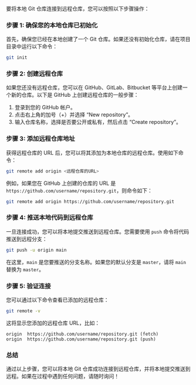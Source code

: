 要将本地 Git 仓库连接到远程仓库，您可以按照以下步骤操作： 

### 步骤 1: 确保您的本地仓库已初始化

首先，确保您已经在本地创建了一个 Git 仓库。如果还没有初始化仓库，请在项目目录中运行以下命令：

```bash
git init
```

### 步骤 2: 创建远程仓库

如果您还没有远程仓库，您可以在 GitHub、GitLab、Bitbucket 等平台上创建一个新的仓库。以下是 GitHub 上创建远程仓库的一般步骤：

1. 登录到您的 GitHub 帐户。
2. 点击右上角的加号（+）并选择 “New repository”。
3. 输入仓库名称，选择是否要公开或私有，然后点击 “Create repository”。

### 步骤 3: 添加远程仓库地址

获得远程仓库的 URL 后，您可以将其添加为本地仓库的远程仓库。使用如下命令：

```bash
git remote add origin <远程仓库的URL>
```

例如，如果您在 GitHub 上创建的仓库的 URL 是 `https://github.com/username/repository.git`，则命令如下：

```bash
git remote add origin https://github.com/username/repository.git
```

### 步骤 4: 推送本地代码到远程仓库

一旦连接成功，您可以将本地提交推送到远程仓库。您需要使用 `push` 命令将代码推送到远程分支：

```bash
git push -u origin main
```

在这里，`main` 是您要推送的分支名称。如果您的默认分支是 `master`，请将 `main` 替换为 `master`。

### 步骤 5: 验证连接

您可以通过以下命令查看已添加的远程仓库：

```bash
git remote -v
```

这将显示您添加的远程仓库 URL，比如：

```
origin  https://github.com/username/repository.git (fetch)
origin  https://github.com/username/repository.git (push)
```

### 总结

通过以上步骤，您可以将本地 Git 仓库成功连接到远程仓库，并将本地提交推送到远程。如果在过程中遇到任何问题，请随时询问！
